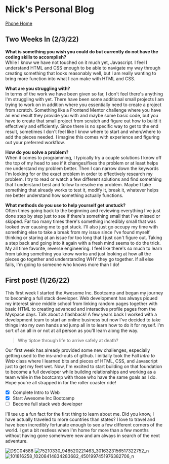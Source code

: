 # Nick's Personal Blog
[Phone Home](https://nmcmillen.github.io/)

## Two Weeks In (2/3/22)

**What is something you wish you could do but currently do not have the coding skills to accomplish?**
<br>
While I know we have not touched on it much yet, Javascript. I feel I understand HTML and CSS enough to be able to navigate my way through creating something that looks reasonably well, but I am really wanting to bring more function into what I can make with HTML and CSS.

**What are you struggling with?**
<br>
In terms of the work we have been given so far, I don't feel there's anything I'm struggling with yet. There have been some additional small projects I am trying to work on in addition where you essentially need to create a project from scratch. Something like a Frontend Mentor challenge where you have an end result they provide you with and maybe some basic code, but you have to create that small project from scratch and figure out how to build it effectively and efficiently. Since there is no specific way to get to the end result, sometimes I don't feel like I know where to start and when/where to add the pieces needed. I imagine this comes with experience and figuring out your preferred workflow.

**How do you solve a problem?**
<br>
When it comes to programming, I typically try a couple solutions I know off the top of my head to see if it changes/fixes the problem or at least helps me understand my problem better. Then I can narrow down the keywords I'm looking for or the exact problem in order to effectively research my problem. I try to read or watch a few different solutions and find something that I understand best and follow to resolve my problem. Maybe I take something that already works to test it, modify it, break it, whatever helps me better understand how something actually functions.

**What methods do you use to help yourself get unstuck?**
<br>
Often times going back to the beginning and reviewing everything I've just done step by step just to see if there's something small that I've missed or skipped. Far too many times there's something incredibly small that was looked over causing me to get stuck. I'll also just go occupy my time with something else to take a break from my issue since I've found myself thinking or staring at an issue for too long that I just can't figure out. Taking a step back and going into it again with a fresh mind seems to do the trick. My all time favorite, reverse engineering. I feel like there's so much to learn from taking something you know works and just looking at how all the pieces go together and understanding WHY they go together. If all else fails, I'm going to someone who knows more than I do!

## First post! (1/26/22)
This first week I started the Awesome Inc. Bootcamp and began my journey to becoming a full stack developer. Web development has always piqued my interest since middle school from  linking random pages together with basic HTML to creating advanced and interactive profile pages from the Myspace days. Talk about a flashback! A few years back I worked with a development team to start an online business but now I've decided to take things into my own hands and jump all in to learn how to do it for myself. I'm sort of an all in or not at all person as you'll learn along the way.

>Why tiptoe through life to arrive safely at death?

Our first week has already provided some new challenges, especially getting used to the ins-and-outs of github. I initially took the Fall *Intro to Web* class where I learned bits and pieces of HTML, CSS, and Javascript just to get my feet wet. Now, I'm excited to start building on that foundation to become a full developer while building relationships and working as a team while in the bootcamp with those who have the same goals as I do. Hope you're all strapped in for the roller coaster ride!

- [x] Complete Intro to Web
- [x] Start Awesome Inc Bootcamp
- [ ] Become full stack web developer

I'll tee up a fun fact for the first thing to learn about me. Did you know, I have actually traveled to more countries than states? I love to travel and have been incredibly fortunate enough to see a few different corners of the world. I get a bit restless when I'm home for more than a few months without having gone somehwere new and am always in search of the next adventure.

![DSC04588](https://user-images.githubusercontent.com/91640914/151488429-e4553d21-3d6f-4991-9585-a013332a87cc.JPG)
![75210330_948520221463_3016323156517322752_n](https://user-images.githubusercontent.com/91640914/151491170-c35f6705-9680-48b3-865c-36fa237420c0.jpg)
![101816258_10208414834283682_4501997451976382706_n](https://user-images.githubusercontent.com/91640914/151491597-33917e9d-72a1-4c36-b051-0a8d265159eb.jpg)
